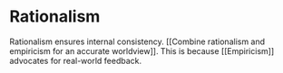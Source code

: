 # Rationalism

Rationalism ensures internal consistency. [[Combine rationalism and empiricism for an accurate worldview]]. This is because [[Empiricism]] advocates for real-world feedback.

